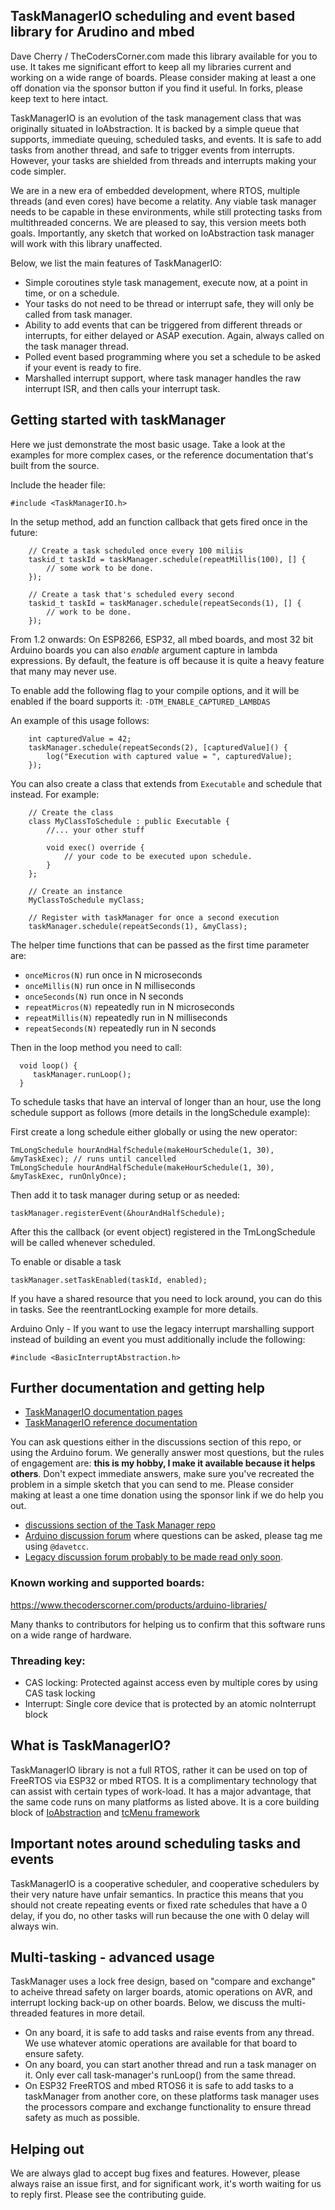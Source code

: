 ## TaskManagerIO scheduling and event based library for Arudino and mbed

Dave Cherry / TheCodersCorner.com made this library available for you to use. It takes me significant effort to keep all my libraries current and working on a wide range of boards. Please consider making at least a one off donation via the sponsor button if you find it useful. In forks, please keep text to here intact.

TaskManagerIO is an evolution of the task management class that was originally situated in IoAbstraction. It is backed by a simple queue that supports, immediate queuing, scheduled tasks, and events. It is safe to add tasks from another thread, and safe to trigger events from interrupts. However, your tasks are shielded from threads and interrupts making your code simpler.

We are in a new era of embedded development, where RTOS, multiple threads (and even cores) have become a relatity. Any viable task manager needs to be capable in these environments, while still protecting tasks from multithreaded concerns. We are pleased to say, this version meets both goals. Importantly, any sketch that worked on IoAbstraction task manager will work with this library unaffected. 

Below, we list the main features of TaskManagerIO:

* Simple coroutines style task management, execute now, at a point in time, or on a schedule.
* Your tasks do not need to be thread or interrupt safe, they will only be called from task manager.
* Ability to add events that can be triggered from different threads or interrupts, for either delayed or ASAP execution. Again, always called on the task manager thread.
* Polled event based programming where you set a schedule to be asked if your event is ready to fire.
* Marshalled interrupt support, where task manager handles the raw interrupt ISR, and then calls your interrupt task.

## Getting started with taskManager

Here we just demonstrate the most basic usage. Take a look at the examples for more complex cases, or the reference documentation that's built from the source.

Include the header file:

```
#include <TaskManagerIO.h>
```

In the setup method, add an function callback that gets fired once in the future:

```
	// Create a task scheduled once every 100 miliis
	taskid_t taskId = taskManager.schedule(repeatMillis(100), [] {
		// some work to be done.
	});
	
	// Create a task that's scheduled every second
	taskid_t taskId = taskManager.schedule(repeatSeconds(1), [] {
		// work to be done.
	});
```

From 1.2 onwards: On ESP8266, ESP32, all mbed boards, and most 32 bit Arduino boards you can also *enable* argument capture in lambda expressions. By default, the feature is off because it is quite a heavy feature that many may never use.

To enable add the following flag to your compile options, and it will be enabled if the board supports it: `-DTM_ENABLE_CAPTURED_LAMBDAS`

An example of this usage follows:

```
    int capturedValue = 42;
    taskManager.schedule(repeatSeconds(2), [capturedValue]() {
        log("Execution with captured value = ", capturedValue);
    });

```

You can also create a class that extends from `Executable` and schedule that instead. For example:

```
    // Create the class
    class MyClassToSchedule : public Executable {
        //... your other stuff

        void exec() override {
            // your code to be executed upon schedule.
        }
    };
    
    // Create an instance
    MyClassToSchedule myClass;
    
    // Register with taskManager for once a second execution
    taskManager.schedule(repeatSeconds(1), &myClass);
```

The helper time functions that can be passed as the first time parameter are:

* `onceMicros(N)` run once in N microseconds
* `onceMillis(N)` run once in N milliseconds
* `onceSeconds(N)` run once in N seconds
* `repeatMicros(N)` repeatedly run in N microseconds
* `repeatMillis(N)` repeatedly run in N milliseconds
* `repeatSeconds(N)` repeatedly run in N seconds

Then in the loop method you need to call: 

```
  void loop() {
  	 taskManager.runLoop();
  }
```

To schedule tasks that have an interval of longer than an hour, use the long schedule support as follows (more details in the longSchedule example):

First create a long schedule either globally or using the new operator:

    TmLongSchedule hourAndHalfSchedule(makeHourSchedule(1, 30), &myTaskExec); // runs until cancelled
    TmLongSchedule hourAndHalfSchedule(makeHourSchedule(1, 30), &myTaskExec, runOnlyOnce);

Then add it to task manager during setup or as needed:

    taskManager.registerEvent(&hourAndHalfSchedule);
    
After this the callback (or event object) registered in the TmLongSchedule will be called whenever scheduled. 

To enable or disable a task

	taskManager.setTaskEnabled(taskId, enabled);

If you have a shared resource that you need to lock around, you can do this in tasks. See the reentrantLocking example for more details.

Arduino Only - If you want to use the legacy interrupt marshalling support instead of building an event you must additionally include the following:

	#include <BasicInterruptAbstraction.h>


## Further documentation and getting help

* [TaskManagerIO documentation pages](https://www.thecoderscorner.com/products/arduino-libraries/taskmanager-io/)
* [TaskManagerIO reference documentation](https://www.thecoderscorner.com/ref-docs/taskmanagerio/html)

You can ask questions either in the discussions section of this repo, or using the Arduino forum. We generally answer most questions, but the rules of engagement are: **this is my hobby, I make it available because it helps others**. Don't expect immediate answers, make sure you've recreated the problem in a simple sketch that you can send to me. Please consider making at least a one time donation using the sponsor link if we do help you out.

* [discussions section of the Task Manager repo](https://github.com/davetcc/TaskManagerIO/discussions)
* [Arduino discussion forum](https://forum.arduino.cc/) where questions can be asked, please tag me using `@davetcc`.
* [Legacy discussion forum probably to be made read only soon](https://www.thecoderscorner.com/jforum/).


### Known working and supported boards:

https://www.thecoderscorner.com/products/arduino-libraries/

Many thanks to contributors for helping us to confirm that this software runs on a wide range of hardware.

### Threading key:

* CAS locking: Protected against access even by multiple cores by using CAS task locking
* Interrupt: Single core device that is protected by an atomic noInterrupt block

## What is TaskManagerIO?

TaskManagerIO library is not a full RTOS, rather it can be used on top of FreeRTOS via ESP32 or mbed RTOS. It is a complimentary technology that can assist with certain types of work-load. It has a major advantage, that the same code runs on many platforms as listed above. It is a core building block of [IoAbstraction](https://github.com/davetcc/IoAbstraction) and [tcMenu framework](https://github.com/davetcc/IoAbstraction)

## Important notes around scheduling tasks and events

TaskManagerIO is a cooperative scheduler, and cooperative schedulers by their very nature have unfair semantics. In practice this means that you should not create repeating events or fixed rate schedules that have a 0 delay, if you do, no other tasks will run because the one with 0 delay will always win.  

## Multi-tasking - advanced usage

TaskManager uses a lock free design, based on "compare and exchange" to acheive thread safety on larger boards, atomic operations on AVR, and interrupt locking back-up on other boards. Below, we discuss the multi-threaded features in more detail.

* On any board, it is safe to add tasks and raise events from any thread. We use whatever atomic operations are available for that board to ensure safety.
* On any board, you can start another thread and run a task manager on it. Only ever call task-manager's runLoop() from the same thread.
* On ESP32 FreeRTOS and mbed RTOS6 it is safe to add tasks to a taskManager from another core, on these platforms task manager uses the processors compare and exchange functionality to ensure thread safety as much as possible.

## Helping out

We are always glad to accept bug fixes and features. However, please always raise an issue first, and for significant work, it's worth waiting for us to reply first. Please see the contributing guide.
